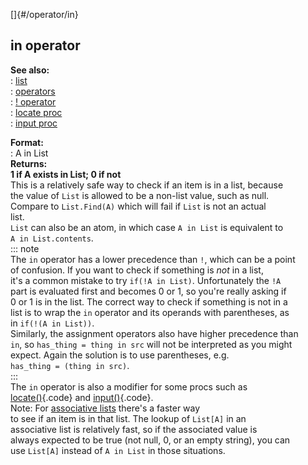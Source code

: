 []{#/operator/in}    
## in operator    
**See also:**    
:   [list](/ref/list.md)    
:   [operators](/ref/operator.md)    
:   [! operator](/ref/operator/!.md)    
:   [locate proc](/ref/proc/locate.md)    
:   [input proc](/ref/proc/input.md)    
<!-- -->    
**Format:**    
:   A in List    
**Returns:**    
**1 if A exists in List; 0 if not**    
This is a relatively safe way to check if an item is in a list, because    
the value of `List` is allowed to be a non-list value, such as null.    
Compare to `List.Find(A)` which will fail if `List` is not an actual    
list.    
`List` can also be an atom, in which case `A in List` is equivalent to    
`A in List.contents`.    
::: note    
The `in` operator has a lower precedence than `!`, which can be a point    
of confusion. If you want to check if something is *not* in a list,    
it\'s a common mistake to try `if(!A in List)`. Unfortunately the `!A`    
part is evaluated first and becomes 0 or 1, so you\'re really asking if    
0 or 1 is in the list. The correct way to check if something is not in a    
list is to wrap the `in` operator and its operands with parentheses, as    
in `if(!(A in List))`.    
Similarly, the assignment operators also have higher precedence than    
`in`, so `has_thing = thing in src` will not be interpreted as you might    
expect. Again the solution is to use parentheses, e.g.    
`has_thing = (thing in src)`.    
:::    
The `in` operator is also a modifier for some procs such as    
[locate()](/ref/proc/locate.md){.code} and [input()](/ref/proc/input.md){.code}.    
Note: For [associative lists](/ref/list/associations.md) there\'s a faster way    
to see if an item is in that list. The lookup of `List[A]` in an    
associative list is relatively fast, so if the associated value is    
always expected to be true (not null, 0, or an empty string), you can    
use `List[A]` instead of `A in List` in those situations.  
